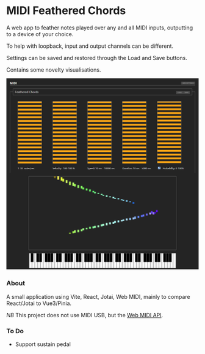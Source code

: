 # MIDI Feathered Chords

A web app to feather notes played over any and all MIDI inputs, outputting to a device of your choice.

To help with loopback, input and output channels can be different.

Settings can be saved and restored through the Load and Save buttons.

Contains some novelty visualisations.

![Screenshot](.screenshot.png)

### About

A small application using Vite, React, Jotai, Web MIDI, mainly to compare React/Jotai to Vue3/Pinia. 

*NB* This project does not use MIDI USB, but the [Web MIDI API](https://caniuse.com/midi). 

### To Do

* Support sustain pedal

